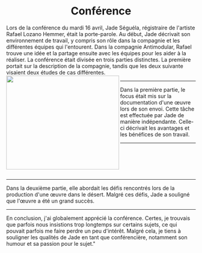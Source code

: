 <center>

# Conférence

</center>

<p align:left>
Lors de la conférence du mardi 16 avril, Jade Séguéla, régistraire de l'artiste Rafael Lozano Hemmer, était la porte-parole. Au début, Jade décrivait son environnement de travail, y compris son rôle dans la compagnie et les différentes équipes qui l'entourent. Dans la compagnie Antimodular, Rafael trouve une idée et la partage ensuite avec les équipes pour les aider à la réaliser. La conférence était divisée en trois parties distinctes. La première portait sur la description de la compagnie, tandis que les deux suivante visaient deux études de cas différentes.
<img align="left" width="300" height="250" src="media/pamphlet_oeuvre.JPG">

</p><p align:right>
   <hr>
Dans la première partie, le focus était mis sur la documentation d'une œuvre lors de son envoi. Cette tâche est effectuée par Jade de manière indépendante. Celle-ci décrivait les avantages et les bénéfices de son travail.
<hr>
</p><p>
   <br>   <br>   <br>   <br> 
  <hr>
Dans la deuxième partie, elle abordait les défis rencontrés lors de la production d'une œuvre dans le désert. Malgré ces défis, Jade a souligné que l'œuvre a été un grand succès.
</p><p>
  <hr>
En conclusion, j'ai globalement apprécié la conférence. Certes, je trouvais que parfois nous insistions trop longtemps sur certains sujets, ce qui pouvait parfois me faire perdre un peu d'intérêt. Malgré cela, je tiens à souligner les qualités de Jade en tant que conférencière, notamment son humour et sa passion pour le sujet."
</p><p>
